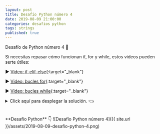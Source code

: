 ```yaml
---
layout: post
title: Desafío Python número 4
date: 2019-08-09 21:00:00
categories: desafios python
tags: strings
published: true
---
```


Desafío de Python número 4 🐍

Si necesitas repasar cómo funcionan if, for y while, estos videos pueden serte útiles:

▶️ [Video: if-elif-else](https://youtu.be/kIkAhld32O8){:target="_blank"}

▶️ [Video: bucles for](https://youtu.be/TPXPoUkUNqg){:target="_blank"}

▶️ [Video: bucles while](https://youtu.be/Ll8Q48_yPIM){:target="_blank"}


<details><summary>Click aquí para desplegar la solución. 👈</summary>
<br />La opción correcta es la B.
<br />
<br />✏️ Explicación:
<br />🔹 La opción A no resuelve el problema porque no es necesaria una iteración (ya estamos dentro de la iteración for, y ahora sólo hay que ver si el carácter evaluado es una vocal). Además, no existe ninguna variable o expresión llamada vocales dentro de la función, lo cual daría un error antes de comenzar la ejecución.
<br />🔹 La opción C no da ningún error pero no hace lo esperado: c siempre va a ser un único carácter (porque se está recorriendo la cadena) y jamás podría ser igual a "aeiou".
<div markdown="1">💻 [Código ejecutable](https://repl.it/@programacionde1/Python-Desafio-4){:target="_blank"}
  </div>
<br />
<div markdown="1">![Solución al desafío]({{ site.url }}/assets/2019-08-09-desafio-python-4-solucion.png)
  </div></details>

<br />
<br />
**Desafío Python** 👇
![Desafío Python número 4]({{ site.url }}/assets/2019-08-09-desafio-python-4.png)
